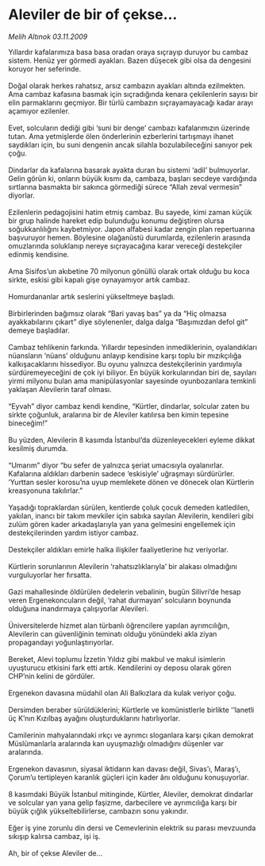 # Aleviler de bir of çekse...

*Melih Altınok 03.11.2009*

<div class="taraf_structure_2col_1zq">
<div class="margen_n">



 <p>Yıllardır kafalarımıza basa basa oradan oraya sıçrayıp duruyor bu cambaz sistem. Henüz yer görmedi ayakları. Bazen düşecek gibi olsa da dengesini koruyor her seferinde. <br/><br/>Doğal olarak herkes rahatsız, arsız cambazın ayakları altında ezilmekten. Ama cambaz kafasına basmak için sıçradığında kenara çekilenlerin sayısı bir elin parmaklarını geçmiyor. Bir türlü cambazın sıçrayamayacağı kadar arayı açamıyor ezilenler. <br/><br/>Evet, solcuların dediği gibi ‘suni bir denge’ cambazı kafalarımızın üzerinde tutan. Ama yetmişlerde ölen önderlerinin ezberlerini tartışmayı ihanet saydıkları için, bu suni dengenin ancak silahla bozulabileceğini sanıyor pek çoğu. <br/><br/>Dindarlar da kafalarına basarak ayakta duran bu sistemi ‘adil’ bulmuyorlar. Gelin görün ki, onların büyük kısmı da, cambaza, başları secdeye vardığında sırtlarına basmakta bir sakınca görmediği sürece “Allah zeval vermesin” diyorlar. <br/><br/>Ezilenlerin pedagojisini hatim etmiş cambaz. Bu sayede, kimi zaman küçük bir grup halinde hareket edip bulunduğu konumu değiştiren olursa soğukkanlılığını kaybetmiyor. Japon alfabesi kadar zengin plan repertuarına başvuruyor hemen. Böylesine olağanüstü durumlarda, ezilenlerin arasında omuzlarında soluklanıp nereye sıçrayacağına karar vereceği destekçiler edinmiş kendisine. <br/><br/>Ama Sisifos’un akıbetine 70 milyonun gönüllü olarak ortak olduğu bu koca sirkte, eskisi gibi kapalı gişe oynayamıyor artık cambaz. <br/><br/>Homurdananlar artık seslerini yükseltmeye başladı. <br/><br/>Birbirlerinden bağımsız olarak “Bari yavaş bas” ya da “Hiç olmazsa ayakkabılarını çıkart” diye söylenenler, dalga dalga “Başımızdan defol git” demeye başladılar. <br/><br/>Cambaz tehlikenin farkında. Yıllardır tepesinden inmediklerinin, oyalandıkları nüansların ‘nüans’ olduğunu anlayıp kendisine karşı toplu bir mızıkçılığa kalkışacaklarını hissediyor. Bu oyunu yalnızca destekçilerinin yardımıyla sürdüremeyeceğini de çok iyi biliyor. En büyük korkularından biri de, sayıları yirmi milyonu bulan ama manipülasyonlar sayesinde oyunbozanlara temkinli yaklaşan Alevilerin taraf olması. <br/><br/>“Eyvah” diyor cambaz kendi kendine, “Kürtler, dindarlar, solcular zaten bu sirkte çoğunluk, aralarına bir de Aleviler katılırsa ben kimin tepesine bineceğim!” <br/><br/>Bu yüzden, Alevilerin 8 kasımda İstanbul’da düzenleyecekleri eyleme dikkat kesilmiş durumda. <br/><br/>“Umarım” diyor “bu sefer de yalnızca şeriat umacısıyla oyalanırlar. Kafalarına aldıkları darbenin sadece ‘eskisiyle’ uğraşmayı sürdürürler. ‘Yurttan sesler korosu’na uyup memlekete dönen ve dönecek olan Kürtlerin kreasyonuna takılırlar.” <br/><br/>Yaşadığı topraklardan sürülen, kentlerde çoluk çocuk demeden katledilen, yakılan, inancı bir takım mevkiler için sabıka sayılan Alevilerin, kendileri gibi zulüm gören kader arkadaşlarıyla yan yana gelmesini engellemek için destekçilerinden yardım istiyor cambaz. <br/><br/>Destekçiler aldıkları emirle halka ilişkiler faaliyetlerine hız veriyorlar. <br/><br/>Kürtlerin sorunlarının Alevilerin ‘rahatsızlıklarıyla’ bir alakası olmadığını vurguluyorlar her fırsatta. <br/><br/>Gazi mahallesinde öldürülen dedelerin vebalinin, bugün Silivri’de hesap veren Ergenekoncuların değil, ‘rahat durmayan’ solcuların boynunda olduğuna inandırmaya çalışıyorlar Alevileri. <br/><br/>Üniversitelerde hizmet alan türbanlı öğrencilere yapılan ayrımcılığın, Alevilerin can güvenliğinin teminatı olduğu yönündeki akla ziyan propagandayı yoğunlaştırıyorlar. <br/><br/>Bereket, Alevi toplumu İzzetin Yıldız gibi makbul ve makul isimlerin uyuşturucu etkisini fark etti artık. Kendilerini oy deposu olarak gören CHP’nin kelini de gördüler. <br/><br/>Ergenekon davasına müdahil olan Ali Balkızlara da kulak veriyor çoğu. <br/><br/>Dersimden beraber sürüldüklerini; Kürtlerle ve komünistlerle birlikte ‘‘lanetli üç K’nın Kızılbaş ayağını oluşturduklarını hatırlıyorlar. <br/><br/>Camilerinin mahyalarındaki ırkçı ve ayrımcı sloganlara karşı çıkan demokrat Müslümanlarla aralarında kan uyuşmazlığı olmadığını düşenler var aralarında. <br/><br/>Ergenekon davasının, siyasal iktidarın kan davası değil, Sivas’ı, Maraş’ı, Çorum’u tertipleyen karanlık güçleri için kader ânı olduğunu konuşuyorlar. <br/><br/>8 kasımdaki Büyük İstanbul mitinginde, Kürtler, Aleviler, demokrat dindarlar ve solcular yan yana gelip faşizme, darbecilere ve ayrımcılığa karşı bir büyük çığlık yükseltebilirlerse, cambazın sonu yakındır. <br/><br/>Eğer iş yine zorunlu din dersi ve Cemevlerinin elektrik su parası mevzuunda sıkışıp kalırsa cambaz, işi iş. <br/><br/>Ah, bir of çekse Aleviler de...</p>
<br/>
<br/>
<br/>



<br/>


<div id="taraf_not">
</div>

</div>


</div>
